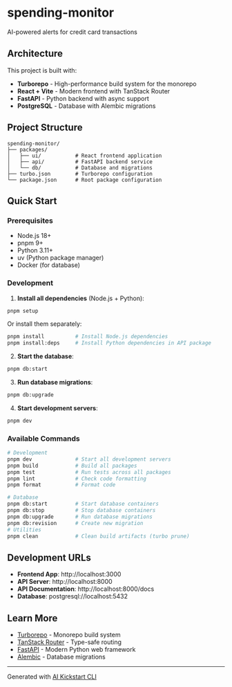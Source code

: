 # spending-monitor

AI-powered alerts for credit card transactions

## Architecture

This project is built with:

- **Turborepo** - High-performance build system for the monorepo
- **React + Vite** - Modern frontend with TanStack Router
- **FastAPI** - Python backend with async support
- **PostgreSQL** - Database with Alembic migrations

## Project Structure

```
spending-monitor/
├── packages/
│   ├── ui/           # React frontend application
│   ├── api/          # FastAPI backend service
│   └── db/           # Database and migrations
├── turbo.json        # Turborepo configuration
└── package.json      # Root package configuration
```

## Quick Start

### Prerequisites
- Node.js 18+
- pnpm 9+
- Python 3.11+
- uv (Python package manager)
- Docker (for database)

### Development

1. **Install all dependencies** (Node.js + Python):
```bash
pnpm setup
```

   Or install them separately:
```bash
pnpm install          # Install Node.js dependencies
pnpm install:deps     # Install Python dependencies in API package
```

2. **Start the database**:
```bash
pnpm db:start
```

3. **Run database migrations**:
```bash
pnpm db:upgrade
```

4. **Start development servers**:
```bash
pnpm dev
```

### Available Commands

```bash
# Development
pnpm dev              # Start all development servers
pnpm build            # Build all packages
pnpm test             # Run tests across all packages
pnpm lint             # Check code formatting
pnpm format           # Format code

# Database
pnpm db:start         # Start database containers
pnpm db:stop          # Stop database containers  
pnpm db:upgrade       # Run database migrations
pnpm db:revision      # Create new migration
# Utilities
pnpm clean            # Clean build artifacts (turbo prune)
```

## Development URLs

- **Frontend App**: http://localhost:3000
- **API Server**: http://localhost:8000
- **API Documentation**: http://localhost:8000/docs
- **Database**: postgresql://localhost:5432

## Learn More

- [Turborepo](https://turbo.build/) - Monorepo build system
- [TanStack Router](https://tanstack.com/router) - Type-safe routing
- [FastAPI](https://fastapi.tiangolo.com/) - Modern Python web framework
- [Alembic](https://alembic.sqlalchemy.org/) - Database migrations

---

Generated with [AI Kickstart CLI](https://github.com/your-org/ai-kickstart)
